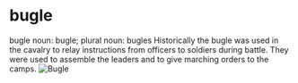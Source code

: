 # bugle
bugle
noun: bugle; plural noun: bugles
Historically the bugle was used in the cavalry to relay instructions from officers to soldiers during battle. They were used to assemble the leaders and to give marching orders to the camps.
![Bugle](https://user-images.githubusercontent.com/82212932/198879496-88297151-994f-4b45-98a2-51120c5ffaf4.jpg)
